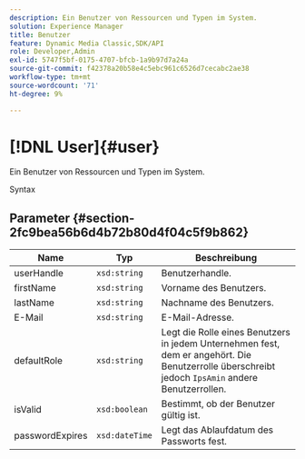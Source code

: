 ```yaml
---
description: Ein Benutzer von Ressourcen und Typen im System.
solution: Experience Manager
title: Benutzer
feature: Dynamic Media Classic,SDK/API
role: Developer,Admin
exl-id: 5747f5bf-0175-4707-bfcb-1a9b97d7a24a
source-git-commit: f42378a20b58e4c5ebc961c6526d7cecabc2ae38
workflow-type: tm+mt
source-wordcount: '71'
ht-degree: 9%

---
```


# [!DNL User]{#user}

Ein Benutzer von Ressourcen und Typen im System.

Syntax

## Parameter {#section-2fc9bea56b6d4b72b80d4f04c5f9b862}

| Name | Typ | Beschreibung |
|---|---|---|
| userHandle | `xsd:string` | Benutzerhandle. |
| firstName | `xsd:string` | Vorname des Benutzers. |
| lastName | `xsd:string` | Nachname des Benutzers. |
| E-Mail | `xsd:string` | E-Mail-Adresse. |
| defaultRole | `xsd:string` | Legt die Rolle eines Benutzers in jedem Unternehmen fest, dem er angehört. Die Benutzerrolle überschreibt jedoch `IpsAmin` andere Benutzerrollen. |
| isValid | `xsd:boolean` | Bestimmt, ob der Benutzer gültig ist. |
| passwordExpires | `xsd:dateTime` | Legt das Ablaufdatum des Passworts fest. |

